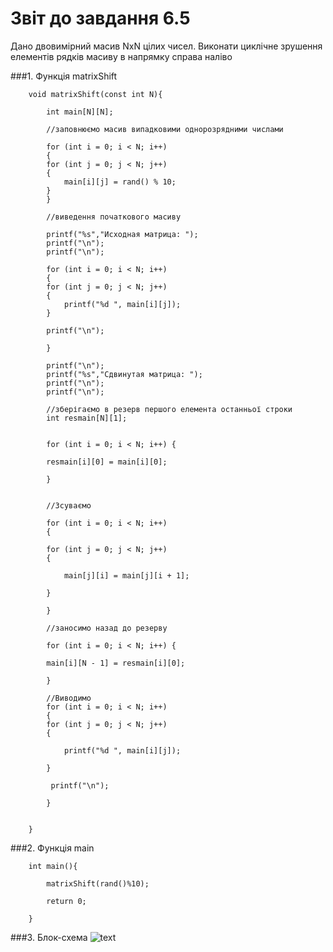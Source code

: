 # Звіт до завдання 6.5

Дано двовимірний масив NxN цілих чисел. Виконати циклічне зрушення елементів рядків масиву в напрямку справа наліво

###1. Функція matrixShift

		void matrixShift(const int N){
		   
		    int main[N][N];

		    //заповнюємо масив випадковими однорозрядними числами
		    
		    for (int i = 0; i < N; i++)
		    {
			for (int j = 0; j < N; j++)
			{
			    main[i][j] = rand() % 10;
			}
		    }

		    //виведення початкового масиву
		    
		    printf("%s","Исходная матрица: ");
		    printf("\n");
		    printf("\n");

		    for (int i = 0; i < N; i++)
		    {
			for (int j = 0; j < N; j++)
			{
			    printf("%d ", main[i][j]);
			}

			printf("\n");
			
		    }
		    
		    printf("\n");
		    printf("%s","Сдвинутая матрица: ");
		    printf("\n");
		    printf("\n");

		    //зберігаємо в резерв першого елемента останньої строки
		    int resmain[N][1];

		    
		    for (int i = 0; i < N; i++) {
		    
			resmain[i][0] = main[i][0];
		    
		    }


		    //Зсуваємо
		    
		    for (int i = 0; i < N; i++)
		    {
		    
			for (int j = 0; j < N; j++)
			{
			
			    main[j][i] = main[j][i + 1];
			    
			}

		    }
		    
		    //заносимо назад до резерву 
		    
		    for (int i = 0; i < N; i++) {
		    
			main[i][N - 1] = resmain[i][0];
			
		    }

		    //Виводимо
		    for (int i = 0; i < N; i++)
		    {
			for (int j = 0; j < N; j++)
			{
			
			    printf("%d ", main[i][j]);
				   
			}

		     printf("\n");

		    }
		    
		    
		}

###2. Функція main

		int main(){

		    matrixShift(rand()%10);

		    return 0;
		    
		}

###3. Блок-схема
![text](file:///home/parallels/lab07/md/block-schemes/lab06/fifthEx.png)
